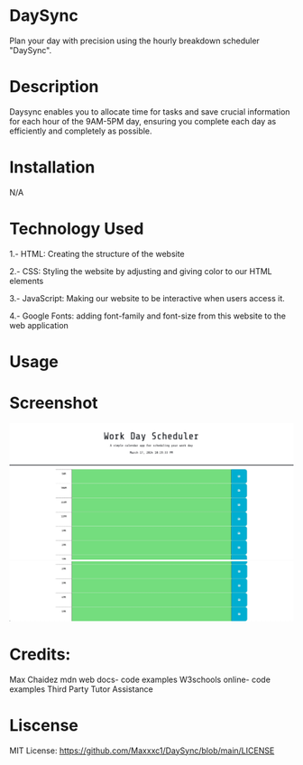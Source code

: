 # DaySync

Plan your day with precision using the hourly breakdown scheduler "DaySync".

# Description

Daysync enables you to allocate time for tasks and save crucial information for each hour of the 9AM-5PM day, ensuring you complete each day as efficiently and completely as possible.

# Installation

N/A

# Technology Used

1.- HTML: Creating the structure of the website

2.- CSS: Styling the website by adjusting and giving color to our HTML elements

3.- JavaScript: Making our website to be interactive when users access it.

4.- Google Fonts: adding font-family and font-size from this website to the web application


# Usage



# Screenshot

![alt text](firstscreenshot.jpeg)
![alt text](Secondscreenshot.jpeg)

# Credits: 
Max Chaidez
mdn web docs- code examples
W3schools online- code examples
Third Party Tutor Assistance

# Liscense
MIT License: https://github.com/Maxxxc1/DaySync/blob/main/LICENSE
